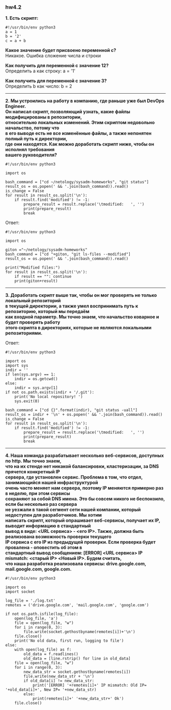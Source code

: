 ### hw4.2


**1. Есть скрипт:**
```
#!/usr/bin/env python3
a = 1
b = '2'
c = a + b
```
**Какое значение будет присвоено переменной c?**  
Никакое. Ошибка сложение числа и строки

**Как получить для переменной c значение 12?**  
Определить a как строку: a = '1'

**Как получить для переменной c значение 3?**  
Определить b как число: b = 2

---

**2. Мы устроились на работу в компанию, где раньше уже был DevOps Engineer.  
Он написал скрипт, позволяющий узнать, какие файлы модифицированы в репозитории,  
относительно локальных изменений. Этим скриптом недовольно начальство, потому что  
в его выводе есть не все изменённые файлы, а также непонятен полный путь к директории,  
где они находятся. Как можно доработать скрипт ниже, чтобы он исполнял требования  
вашего руководителя?**  
```
#!/usr/bin/env python3

import os

bash_command = ["cd ~/netology/sysadm-homeworks", "git status"]
result_os = os.popen(' && '.join(bash_command)).read()
is_change = False
for result in result_os.split('\n'):
    if result.find('modified') != -1:
        prepare_result = result.replace('\tmodified:   ', '')
        print(prepare_result)
        break
```
Ответ:
```
#!/usr/bin/env python3

import os

giton ="~/netology/sysadm-homeworks"
bash_command = ["cd "+giton, "git ls-files --modified"]
result_os = os.popen(' && '.join(bash_command)).read()

print("Modified files:")
for result in result_os.split('\n'):
    if result == "": continue
    print(giton+result)
```
---

**3. Доработать скрипт выше так, чтобы он мог проверять не только локальный репозиторий  
в текущей директории, а также умел воспринимать путь к репозиторию, который мы передаём  
как входной параметр. Мы точно знаем, что начальство коварное и будет проверять работу  
этого скрипта в директориях, которые не являются локальными репозиториями.**  

Ответ:
```
#!/usr/bin/env python3

import os
import sys
indir = ''
if len(sys.argv) == 1:
    indir = os.getcwd()
else:
    indir = sys.argv[1]
if not os.path.exists(indir + '/.git'):
    print('No local repository! ')
    sys.exit(0)

bash_command = ["cd {}".format(indir), "git status -uall"]
result_os = indir + '\n' + os.popen(' && '.join(bash_command)).read()
is_change = False
for result in result_os.split('\n'):
    if result.find('modified') != -1:
        prepare_result = result.replace('\tmodified:   ', '')
        print(prepare_result)
        break
```
---

**4. Наша команда разрабатывает несколько веб-сервисов, доступных по http. Мы точно знаем,  
что на их стенде нет никакой балансировки, кластеризации, за DNS прячется конкретный IP  
сервера, где установлен сервис. Проблема в том, что отдел, занимающийся нашей инфраструктурой  
очень часто меняет нам сервера, поэтому IP меняются примерно раз в неделю, при этом сервисы  
сохраняют за собой DNS имена. Это бы совсем никого не беспокоило, если бы несколько раз сервера  
не уезжали в такой сегмент сети нашей компании, который недоступен для разработчиков. Мы хотим  
написать скрипт, который опрашивает веб-сервисы, получает их IP, выводит информацию в стандартный  
вывод в виде: <URL сервиса> - <его IP>. Также, должна быть реализована возможность проверки текущего  
IP сервиса c его IP из предыдущей проверки. Если проверка будет провалена - оповестить об этом в  
стандартный вывод сообщением: [ERROR] <URL сервиса> IP mismatch: <старый IP> <Новый IP>. Будем считать,  
что наша разработка реализовала сервисы: drive.google.com, mail.google.com, google.com.**  
```
#!/usr/bin/env python3

import os
import socket

log_file = './log.txt'
remotes = ('drive.google.com', 'mail.google.com', 'google.com')

if not os.path.isfile(log_file):
    open(log_file, 'a')
    file = open(log_file, "w")
    for i in range(0, 3):
        file.write(socket.gethostbyname(remotes[i])+'\n')
    file.close()
    print('No old data, first run, logging to file')
else:
    with open(log_file) as f:
        old_data = f.readlines()
        old_data = [line.rstrip() for line in old_data]
    file = open(log_file, "w")
    for i in range(0, 3):
        new_data_str = socket.gethostbyname(remotes[i])
        file.write(new_data_str + '\n')
        if old_data[i] != new_data_str:
            print('[ERROR] '+remotes[i]+' IP mismatch: Old IP= '+old_data[i]+', New IP= '+new_data_str)
        else:
            print(remotes[i]+' '+new_data_str+' Ok')
    file.close()
```
